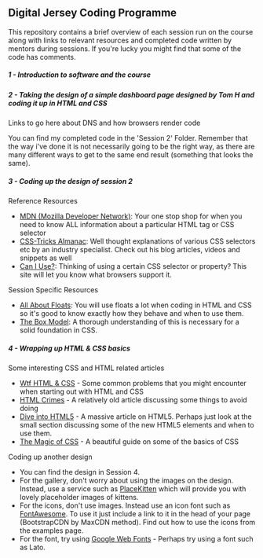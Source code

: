 ## Digital Jersey Coding Programme

This repository contains a brief overview of each session run on the course along with links to relevant resources and completed code written by mentors during sessions.  If you're lucky you might find that some of the code has comments.

##### 1 - Introduction to software and the course

##### 2 - Taking the design of a simple dashboard page designed by Tom H and coding it up in HTML and CSS

Links to go here about DNS and how browsers render code

You can find my completed code in the 'Session 2' Folder.  Remember that the way i've done it is not necessarily going to be the right way, as there are many different ways to get to the same end result (something that looks the same).

##### 3 - Coding up the design of session 2

Reference Resources
* [MDN (Mozilla Developer Network)](https://developer.mozilla.org/en-US/): Your one stop shop for when you need to know ALL information about a particular HTML tag or CSS selector
* [CSS-Tricks Almanac](https://css-tricks.com/almanac/): Well thought explanations of various CSS selectors etc by an industry specialist.  Check out his blog articles, videos and snippets as well
* [Can I Use?](http://caniuse.com/): Thinking of using a certain CSS selector or property? This site will let you know what browsers support it.

Session Specific Resources
* [All About Floats](https://css-tricks.com/all-about-floats/): You will use floats a lot when coding in HTML and CSS so it's good to know exactly how they behave and when to use them.
* [The Box Model](http://blog.teamtreehouse.com/box-sizing-secret-simple-css-layouts): A thorough understanding of this is necessary for a solid foundation in CSS.

##### 4 - Wrapping up HTML & CSS basics

Some interesting CSS and HTML related articles

* [Wtf HTML & CSS](http://wtfhtmlcss.com/) - Some common problems that you might encounter when starting out with HTML and CSS
* [HTML Crimes](http://line25.com/articles/10-html-tag-crimes-you-really-shouldnt-commit) - A relatively old article discussing some things to avoid doing
* [Dive into HTML5](http://diveintohtml5.info/semantics.html#new-elements) - A massive article on HTML5.  Perhaps just look at the small section discussing some of the new HTML5 elements and when to use them.
* [The Magic of CSS](http://adamschwartz.co/magic-of-css/) - A beautiful guide on some of the basics of CSS

Coding up another design
* You can find the design in Session 4.
* For the gallery, don't worry about using the images on the design. Instead, use a service such as [PlaceKitten](https://placekitten.com/) which will provide you with lovely placeholder images of kittens.
* For the icons, don't use images.  Instead use an icon font such as [FontAwesome](http://fortawesome.github.io/Font-Awesome/get-started/).   To use it just include a link to it in the head of your page (BootstrapCDN by MaxCDN method). Find out how to use the icons from the examples page.
* For the font, try using [Google Web Fonts](https://www.google.com/fonts) - Perhaps try using a font such as Lato.
